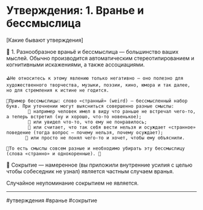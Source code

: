 # Утверждения: 1. Вранье и бессмыслица

\[Какие бывают утверждения]

🍄 1. Разнообразное враньё и бессмыслица — большинство ваших мыслей. Обычно производится автоматическим стереотипированием и когнитивными искажениями, а также ассоциациями.

```
⛳️Не относитесь к этому явлению только негативно — оно полезно для художественного творчества, музыки, поэзии, кино, юмора и так далее, но для стремления к истине не годится. 

🎪Пример бессмыслицы: слово «странный» (weird) — бессмысленный набор букв. При уточнении могут выясниться совершенно разные смыслы:
        🎲 например человек имел в виду что раньше не встречал чего-то, а теперь встретил (ну и хорошо, что-то новенькое);
        🎲 или увидел что-то, что ему не понравилось; 
        🎲 или считает, что так себя вести нельзя и осуждает «странное» поведение (тогда вопрос — почему нельзя, почему осуждает);
       🎲 или просто не понял чего-то и хочет, чтобы ему объяснили. 

🧩То есть смыслы совсем разные и необходимо убирать эту бессмыслицу (слова «странно» и однокоренные). 🧩
```

🙊 Сокрытие — намеренное (вы приложили внутренние усилия с целью чтобы собеседник не узнал) является частным случаем вранья.

Случайное неупоминание сокрытием не является.

***

\#утверждения #вранье #сокрытие
